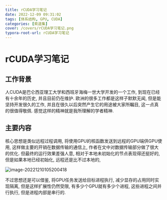 ```yaml
---
title: rCUDA学习笔记
date: 2022-12-09 09:31:02
tags: [体系结构, GPU, CUDA]
categories: [索道集]
cover: /covers/rCUDA学习笔记.png
typora-root-url: rCUDA学习笔记
---
```


# rCUDA学习笔记

## 工作背景

人CUDA是巴仑西亚理工大学和西班牙海梅一世大学开发的一个工作, 到现在已经有十余年的历史, 并且目前仍在维护. 欧洲的很多工作都是这样子默默无闻, 但是能坚持开发很久的工作, 并且在很久以后突然产生它的用途被大家所瞩目, 这一点真的很值得敬佩. 感觉这样的精神就是我所理解的学者精神.

## 主要内容

核心思想是类似远程过程调用, 将使用GPU的核函数发送到远程的GPU端供GPU使用, 这样做主要的开销在数据传输的通信上, 作者在文中对数据传输部分做了很大的优化. 但最终的运行效果差强人意, 相对于本地未初始化的节点表现得还挺好的, 但是如果本地已经初始化, 远程还是比不过本地的, 

![image-20221210105200418](image-20221210105200418.png)

不过思想还是可以借鉴, 将GPU任务发送给目标进程执行, 减少显存的占用同时实现隔离, 但是这样扩展性仍然受限, 有多少个GPU就有多少个进程, 这些进程之间并行执行, 但是进程内部是串行的.
